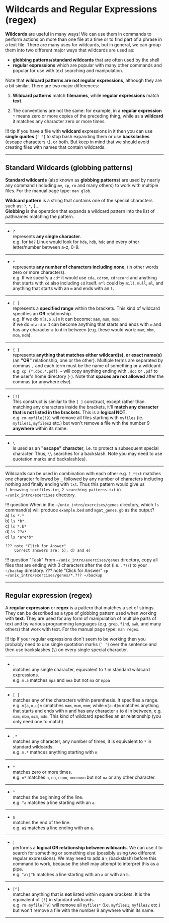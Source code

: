 # Wildcards and Regular Expressions (regex)

**Wildcards** are useful in many ways! We can use them in commands to
perform actions on more than one file at a time or to find part of a
phrase in a text file. There are many uses for wildcards, but in
general, we can group them into two different major ways that wildcards
are used as:

-   **globbing patterns/standard wildcards** that are often used by the
    shell
-   **regular expressions** which are popular with many other commands
    and popular for use with text searching and manipulation.

Note that **wildcard patterns are not regular expressions**, although they are a bit similar. There are two major differences:

1.  **Wildcard patterns** match **filenames**, while **regular expressions** match **text**.
   
2.  The conventions are not the same: for example, in a **regular expression** `*` means zero or more copies of the preceding thing, while as a **wildcard** it matches any character zero or more times.

!!! tip
    If you have a file with **wildcard** expressions in it then you can use
    **single quotes** (`' '`) to stop bash expanding them or use
    **backslashes** (escape characters `\`), or both. But keep in mind that
    we should avoid creating files with names that contain wildcards.

------------------------------------------------------------------------

## Standard Wildcards (globbing patterns)

**Standard wildcards** (also known as **globbing patterns**) are used by
nearly any command (including `mv`, `cp`, `rm` and many others) to work
with multiple files. For the manual page type: `man glob`.

**Wildcard pattern** is a string that contains one of the special
characters such as: `?`, `*`, `[`...\
**Globbing** is the operation that expands a wildcard pattern into the
list of pathnames matching the pattern.

------------------------------------------------------------------------

-   `?`  <br />represents **any single character**. <br /> e.g. for `hd?`
    Linux would look for `hda`, `hdb`, `hdc` and every other
    letter/number between a-z, 0-9.

------------------------------------------------------------------------

-   `*`  <br />represents **any number of characters including none**,
    (in other words zero or more characters). <br /> e.g. If we specify
    a `cd*` it would use `cda`, `cdrom`, `cdrecord` and anything that
    starts with `cd` also including `cd` itself. `m*l` could by `mill`,
    `mull`, `ml`, and anything that starts with an `m` and ends with an
    `l`.

------------------------------------------------------------------------

-   `[ ]` <br />represents a **specified range** within the brackets.
    This kind of wildcard specifies an **OR** relationship. <br />e.g.
    If we do `m[a,o,u]m` it can become: `mam`, `mum`, `mom`; <br />if we
    do `m[a-d]m` it can become anything that starts and ends with `m`
    and has any character `a` to `d` in between (e.g. these would work:
    `mam`, `mbm`, `mcm`, `mdm`).

------------------------------------------------------------------------

-   `{ }` <br />represents **anything that matches either wildcard(s),
    or exact name(s)** (an **"OR"** relationship, one or the other).
    Multiple terms are separated by commas `,` and each term must be the
    name of something or a wildcard. <br />e.g. `cp {*.doc,*.pdf} ~`
    will copy anything ending with `.doc` or `.pdf` to the user's home
    directory (`~`). Note that **spaces are not allowed** after the
    commas (or anywhere else).

------------------------------------------------------------------------

-   `[!]`  <br />This construct is similar to the `[ ]` construct, except
    rather than matching any characters inside the brackets, it'll
    **match any character that is not listed in the brackets**. This is
    a **logical NOT**. <br />e.g. `rm myfile[!9]` will remove all files
    starting with `myfiles` (ie. `myfiles1`, `myfiles2` etc.) but won't
    remove a file with the number 9 **anywhere** within its name.

------------------------------------------------------------------------

-   `\` <br />is used as an **"escape" character**, i.e. to protect a
    subsequent special character. Thus, `\\` searches for a backslash.
    Note you may need to use quotation marks and backslash(es).

------------------------------------------------------------------------

Wildcards can be used in combination with each other e.g. `?_*txt`
matches one character followed by `_` followed by any number of
characters including nothing and finally ending with `txt`. Thus this
pattern would give us `1_browsing_textfiles.txt`,
`2_searching_patterns.txt` in `~/unix_intro/exercises` directory.

!!! question
    When in the `~/unix_intro/exercises/genes` directory, which `ls`
    command(s) will produce `example.bed` and `mgat_genes.gb` as the output?
    <br />a) `ls *.*` 
    <br />b) `ls *b*` 
    <br />c) `ls *.b*` 
    <br />d) `ls ??a*` 
    <br />e) `ls *a*e*b*`
    
    ??? note "Click for Answer"
        Correct answers are: b), d) and e)



!!! question "Task"
    From `~/unix_intro/exercises/genes` directory, copy all files that are
    ending with 3 characters after the dot (i.e. `.???`) to your `~/backup`
    directory.
    ??? note "Click for Answer"
        ```
        cp ~/unix_intro/exercises/genes/*.??? ~/backup
        ```

------------------------------------------------------------------------

## Regular expression (regex)

A **regular expression** or **regex** is a pattern that matches a set of
strings. They can be described as a type of globbing pattern used when
working with **text**. They are used for any form of manipulation of
multiple parts of text and by various programming languages (e.g.
`grep`, `find`, `awk`, and many others) that work with text. For the
manual page type: `man regex`.

!!! tip
    If your regular expressions don't seem to be working then you probably
    need to use single quotation marks (`' '`) over the sentence and then
    use backslashes (`\`) on every single special character.

------------------------------------------------------------------------

-   `.` <br />matches any single character, equivalent to `?` in
    standard wildcard expressions. <br />e.g. `m.a` matches `mpa` and
    `mea` but not `ma` or `mppa`

------------------------------------------------------------------------

-   `[ ]` <br />matches any of the characters within parenthesis. It
    specifies a range. <br />e.g. `m[a,o,u]m` cmatches `mam`, `mum`,
    `mom`; while `m[a-d]m` matches anything that starts and ends with
    `m` and has any character `a` to `d` in between, e.g. `mam`, `mbm`,
    `mcm`, `mdm`. This kind of wildcard specifies an **or** relationship
    (you only need one to match)

------------------------------------------------------------------------

-   `.*` <br />matches any character, any number of times, it is equivalent
    to `*` in standard wildcards. <br />e.g. `m.*` mathces anything
    starting with `m`

------------------------------------------------------------------------

-   `*` <br />matches zero or more times. <br />e.g. `n*` matches `n`,
    `nn`, `nnnn`, `nnnnnnn` but not `na` or any other character.

------------------------------------------------------------------------

-   `^`
    <br />matches the beginning of the line. <br />e.g. `^a` matches a
    line starting with an `a`.

------------------------------------------------------------------------

-   `$` <br />matches the end of the line. <br />e.g. `a$` matches a line
    ending with an `a`.

------------------------------------------------------------------------

-   `|` <br /> performs a **logical OR relationship between wildcards**. We
    can use it to search for something or something else (possibly using
    two different regular expressions). We may need to add a `\`
    (backslash) before this command to work, because the shell may
    attempt to interpret this as a pipe. <br />e.g. `^a\|^b` matches a
    line starting with an `a` or with an `b`.

------------------------------------------------------------------------

-   `[^]` <br /> matches anything that is **not** listed within square
    brackets. It is the equivalent of `[!]` in standard wildcards.
    <br />e.g. `rm myfile[^9]` will remove all `myfiles*` (i.e.
    `myfiles1`, `myfiles2` etc.) but won't remove a file with the number
    9 anywhere within its name.

------------------------------------------------------------------------